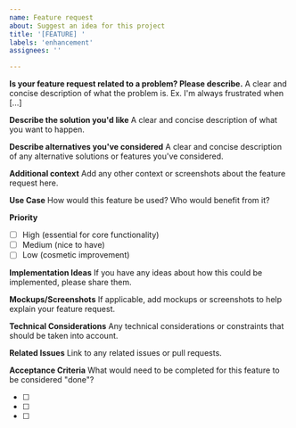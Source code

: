 ```yaml
---
name: Feature request
about: Suggest an idea for this project
title: '[FEATURE] '
labels: 'enhancement'
assignees: ''

---
```


**Is your feature request related to a problem? Please describe.**
A clear and concise description of what the problem is. Ex. I'm always frustrated when [...]

**Describe the solution you'd like**
A clear and concise description of what you want to happen.

**Describe alternatives you've considered**
A clear and concise description of any alternative solutions or features you've considered.

**Additional context**
Add any other context or screenshots about the feature request here.

**Use Case**
How would this feature be used? Who would benefit from it?

**Priority**
- [ ] High (essential for core functionality)
- [ ] Medium (nice to have)
- [ ] Low (cosmetic improvement)

**Implementation Ideas**
If you have any ideas about how this could be implemented, please share them.

**Mockups/Screenshots**
If applicable, add mockups or screenshots to help explain your feature request.

**Technical Considerations**
Any technical considerations or constraints that should be taken into account.

**Related Issues**
Link to any related issues or pull requests.

**Acceptance Criteria**
What would need to be completed for this feature to be considered "done"?

- [ ] 
- [ ] 
- [ ] 